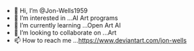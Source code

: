 - 👋 Hi, I’m @Jon-Wells1959
- 👀 I’m interested in ...AI Art programs
- 🌱 I’m currently learning ...Open Art AI
- 💞️ I’m looking to collaborate on ...Art
- 📫 How to reach me ...https://www.deviantart.com/jon-wells

<!---
Jon-Wells1959/Jon-Wells1959 is a ✨ special ✨ repository because its `README.md` (this file) appears on your GitHub profile.
You can click the Preview link to take a look at your changes.
--->
